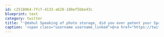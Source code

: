 ```yaml
---
id: c2518064-7fcf-4133-a628-188ef5bbe43c
blueprint: text
category: twitter
title: "'@dahul Speaking of photo storage, did you ever patent your Spaghetti-Daisy-Chain-Hard-Drive-Photo-Storage-Device(tm)?"
caption: '<span class="username username_linked">@<a href="https://twitter.com/dahul" title="Darren Hull (dahul)">dahul</a></span> Speaking of photo storage, did you ever patent your Spaghetti-Daisy-Chain-Hard-Drive-Photo-Storage-Device(tm)?'
---
```

